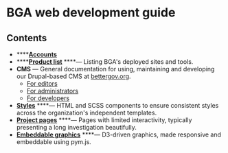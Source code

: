 # BGA web development guide

## Contents

* \*\*\*\*[**Accounts**](accounts.md)
* \*\*\*\*[**Product list**](products.md) ****— Listing BGA's deployed sites and tools.
* **CMS** — General documentation for using, maintaining and developing our Drupal-based CMS at [bettergov.org](https://bettergov.org).
  * [For editors](cms/for-editors.md)
  * [For administrators](cms/for-administrators.md)
  * [For developers](cms/for-developers.md)
* [**Styles**](https://github.com/bettergov/dev-guide/tree/4265ea09dddd7852fd2565ad1d6bfbba13f398e4/styles/README.md) ****— HTML and SCSS components to ensure consistent styles across the organization's independent templates.
* [**Project pages**](project-pages/) ****— Pages with limited interactivity, typically presenting a long investigation beautifully.
* [**Embeddable graphics**](embeddable-graphics.md) ****— D3-driven graphics, made responsive and embeddable using pym.js.‌

